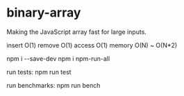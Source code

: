 # binary-array

Making the JavaScript array fast for large inputs.

insert O(1)
remove O(1)
access O(1)
memory O(N) ~ O(N*2)

npm i --save-dev
npm i npm-run-all 

run tests:
npm run test

run benchmarks:
npm run bench
